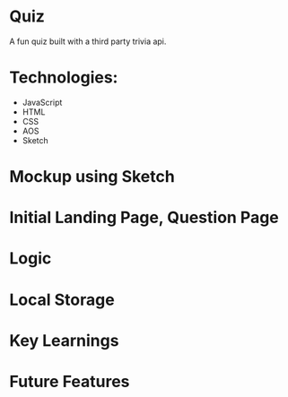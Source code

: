 # Quiz

A fun quiz built with a third party trivia api.

# Technologies:
- JavaScript
- HTML
- CSS 
- AOS
- Sketch

# Mockup using Sketch

# Initial Landing Page, Question Page

# Logic

# Local Storage 

# Key Learnings

# Future Features
